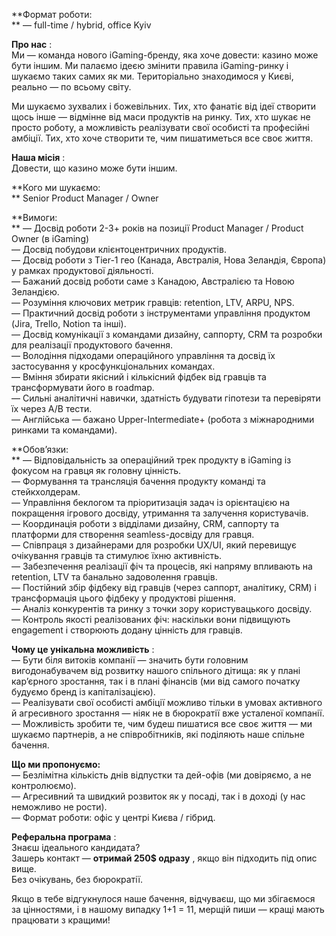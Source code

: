 **Формат роботи:  
** — full-time / hybrid, office Kyiv  
  
**Про нас** :  
Ми — команда нового iGaming-бренду, яка хоче довести: казино може бути іншим.
Ми палаємо ідеєю змінити правила iGaming-ринку і шукаємо таких самих як ми.
Територіально знаходимося у Києві, реально — по всьому світу.

Ми шукаємо зухвалих і божевільних. Тих, хто фанатіє від ідеї створити щось
інше — відмінне від маси продуктів на ринку. Тих, хто шукає не просто роботу,
а можливість реалізувати свої особисті та професійні амбіції. Тих, хто хоче
створити те, чим пишатиметься все своє життя.  
  
**Наша місія** :  
Довести, що казино може бути іншим.  
  
**Кого ми шукаємо:  
** Senior Product Manager / Owner  
  
**Вимоги:  
** — Досвід роботи 2-3+ років на позиції Product Manager / Product Owner (в
iGaming)  
— Досвід побудови клієнтоцентричних продуктів.  
— Досвід роботи з Tier-1 гео (Канада, Австралія, Нова Зеландія, Європа) у
рамках продуктової діяльності.  
— Бажаний досвід роботи саме з Канадою, Австралією та Новою Зеландією.  
— Розуміння ключових метрик гравців: retention, LTV, ARPU, NPS.  
— Практичний досвід роботи з інструментами управління продуктом (Jira, Trello,
Notion та інші).  
— Досвід комунікації з командами дизайну, саппорту, CRM та розробки для
реалізації продуктового бачення.  
— Володіння підходами операційного управління та досвід їх застосування у
кросфункціональних командах.  
— Вміння збирати якісний і кількісний фідбек від гравців та трансформувати
його в roadmap.  
— Сильні аналітичні навички, здатність будувати гіпотези та перевіряти їх
через A/B тести.  
— Англійська — бажано Upper-Intermediate+ (робота з міжнародними ринками та
командами).  
  
**Обов’язки:  
** — Відповідальність за операційний трек продукту в iGaming із фокусом на
гравця як головну цінність.  
— Формування та трансляція бачення продукту команді та стейкхолдерам.  
— Управління беклогом та пріоритизація задач із орієнтацією на покращення
ігрового досвіду, утримання та залучення користувачів.  
— Координація роботи з відділами дизайну, CRM, саппорту та платформи для
створення seamless-досвіду для гравця.  
— Співпраця з дизайнерами для розробки UX/UI, який перевищує очікування
гравців та стимулює їхню активність.  
— Забезпечення реалізації фіч та процесів, які напряму впливають на retention,
LTV та банально задоволення гравців.  
— Постійний збір фідбеку від гравців (через саппорт, аналітику, CRM) і
трансформація цього фідбеку у продуктові рішення.  
— Аналіз конкурентів та ринку з точки зору користувацького досвіду.  
— Контроль якості реалізованих фіч: наскільки вони підвищують engagement і
створюють додану цінність для гравців.  
  
**Чому це унікальна можливість** :  
— Бути біля витоків компанії — значить бути головним вигодонабувачем від
розвитку нашого спільного дітища: як у плані кар’єрного зростання, так і в
плані фінансів (ми від самого початку будуємо бренд із капіталізацією).  
— Реалізувати свої особисті амбіції можливо тільки в умовах активного й
агресивного зростання — ніяк не в бюрократії вже усталеної компанії.  
— Можливість зробити те, чим будеш пишатися все своє життя — ми шукаємо
партнерів, а не співробітників, які поділяють наше спільне бачення.  
  
**Що ми пропонуємо:**  
— Безлімітна кількість днів відпустки та дей-офів (ми довіряємо, а не
контролюємо).  
— Агресивний та швидкий розвиток як у посаді, так і в доході (у нас неможливо
не рости).  
— Формат роботи: офіс у центрі Києва / гібрид.  
  
**Реферальна програма** :  
Знаєш ідеального кандидата?  
Зашерь контакт — **отримай 250$ одразу** , якщо він підходить під опис вище.  
Без очікувань, без бюрократії.

Якщо в тебе відгукнулося наше бачення, відчуваєш, що ми збігаємося за
цінностями, і в нашому випадку 1+1 = 11, мерщій пиши — кращі мають працювати з
кращими!